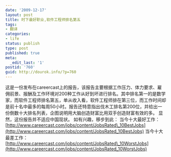 ```yaml
---
date: '2009-12-17'
layout: post
title: 时下最好职业,软件工程师排名第五
tags:
- 翻译
categories:
- life
status: publish
type: post
published: true
meta:
  _edit_last: '1'
postid: '760'
guid: http://dourok.info/?p=760
---
```

这是一份发布在careercast上的报告，该报告主要根据工作压力、体力要求、雇佣前景、报酬及工作环境对200种工作从好到坏进行排名。其中排名第一的是数学家，而软件工程师排名第五，单从收入看，软件工程师排在第三位，而工作时间却是前十名中最多的每周50小时。报告还特意指出伐木工排名第200位，并给出一份倒数十大排名列表，企图说明用大脑创造财富比用双手创造财富有效的多。
显然，这份报告并不适应中国现状。 如有兴趣，移步到此：
当今十大最好工作：[http://www.careercast.com/jobs/content/JobsRated\_10BestJobs](http://www.careercast.com/jobs/content/JobsRated_10BestJobs)
当今十大最差工作：[http://www.careercast.com/jobs/content/JobsRated\_10WorstJobs](http://www.careercast.com/jobs/content/JobsRated_10WorstJobs)
